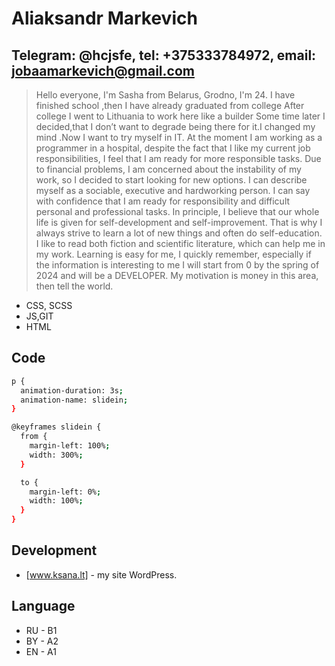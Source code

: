 # Aliaksandr Markevich
## Telegram: @hcjsfe, tel: +375333784972, email: jobaamarkevich@gmail.com

>Hello everyone, I'm Sasha from Belarus, Grodno, I'm 24. I have finished school ,then I have already graduated from college After college I went to Lithuania to work here like a builder Some time later I decided,that I don’t want to degrade being there for it.I changed my mind .Now I want to try myself in IT. At the moment I am working as a programmer in a hospital, despite the fact that I like my current job responsibilities, I feel that I am ready for more responsible tasks. Due to financial problems, I am concerned about the instability of my work, so I decided to start looking for new options. I can describe myself as a sociable, executive and hardworking person. I can say with confidence that I am ready for responsibility and difficult personal and professional tasks. In principle, I believe that our whole life is given for self-development and self-improvement. That is why I always strive to learn a lot of new things and often do self-education. I like to read both fiction and scientific literature, which can help me in my work. Learning is easy for me, I quickly remember, especially if the information is interesting to me I will start from 0 by the spring of 2024 and will be a DEVELOPER. My motivation is money in this area, then tell the world.

- CSS, SCSS
- JS,GIT
- HTML

## Code
```sh
p {
  animation-duration: 3s;
  animation-name: slidein;
}

@keyframes slidein {
  from {
    margin-left: 100%;
    width: 300%;
  }

  to {
    margin-left: 0%;
    width: 100%;
  }
}
```

## Development
- [www.ksana.lt] - my site WordPress.

## Language
 - RU - B1
 - BY - A2
 - EN - A1
